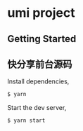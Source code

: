 # umi project

## Getting Started
## 快分享前台源码
Install dependencies,

```bash
$ yarn
```

Start the dev server,

```bash
$ yarn start
```
